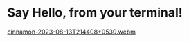 # Say Hello, from your terminal!


[cinnamon-2023-08-13T214408+0530.webm](https://github.com/ansharora28/helllo-from-terminal/assets/89684245/043e3e77-d641-468d-9734-4c55ae930338)

